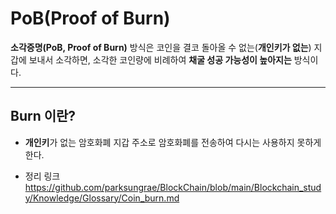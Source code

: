 # PoB(Proof of Burn)

**소각증명(PoB, Proof of Burn)** 방식은 코인을 결코 돌아올 수 없는(**개인키가 없는**) 지갑에 보내서 소각하면, 소각한 코인량에 비례하여 **채굴 성공 가능성이 높아지는** 방식이다.

---

## Burn 이란?

- **개인키**가 없는 암호화폐 지갑 주소로 암호화폐를 전송하여 다시는 사용하지 못하게 한다.

- 정리 링크
<https://github.com/parksungrae/BlockChain/blob/main/Blockchain_study/Knowledge/Glossary/Coin_burn.md>